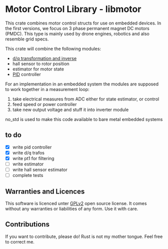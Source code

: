 # Motor Control Library - libmotor

This crate combines motor control structs for use on embedded devices.
In the first versions, we focus on 3 phase permanent magnet DC motors (PMDC).
This type is mainly used by drone engines, robotics and also resemble grid
specs.

This crate will combine the following modules:

- [d/q transformation and inverse](https://de.wikipedia.org/wiki/D/q-Transformation)
- hall sensor to rotor position
- estimator for motor state
- [PID](https://en.wikipedia.org/wiki/Proportional%E2%80%93integral%E2%80%93derivative_controller) controller

For an implementation in an embedded system the modules are supposed to work
together in a measurement loop:

1. take electrical measures from ADC either for state estimator, or control
2. feed speed or power controller
3. take new output voltage and stuff it into inverter module

no_std is used to make this code available to bare metal embedded systems

## to do

- [x] write pid controller
- [x] write d/q trafos
- [x] write pt1 for filtering
- [ ] write estimator
- [ ] write hall sensor estimator
- [ ] complete tests

## Warranties and Licences

This software is licenced unter
[GPLv2](https://www.gnu.org/licenses/old-licenses/gpl-2.0.html)
open source license.
It comes without any warranties or liabilities of any form.
Use it with care.

## Contributions

If you want to contribute, please do! Rust is not my mother tongue.
Feel free to correct me.
